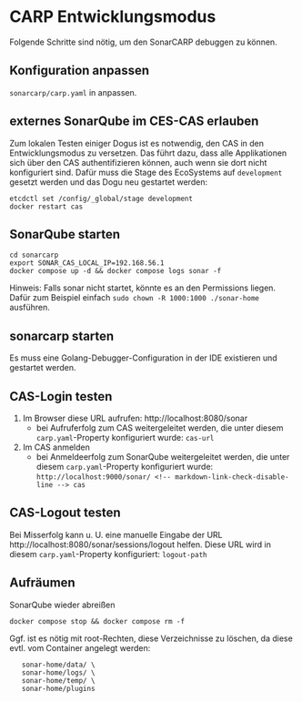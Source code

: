 # CARP Entwicklungsmodus

Folgende Schritte sind nötig, um den SonarCARP debuggen zu können.

## Konfiguration anpassen
`sonarcarp/carp.yaml` in anpassen.

## externes SonarQube im CES-CAS erlauben

Zum lokalen Testen einiger Dogus ist es notwendig, den CAS in den Entwicklungsmodus zu versetzen.
Das führt dazu, dass alle Applikationen sich über den CAS authentifizieren können, auch wenn sie dort nicht
konfiguriert sind.
Dafür muss die Stage des EcoSystems auf `development` gesetzt werden und das Dogu neu gestartet werden:

```
etcdctl set /config/_global/stage development
docker restart cas
```

## SonarQube starten
```
cd sonarcarp
export SONAR_CAS_LOCAL_IP=192.168.56.1
docker compose up -d && docker compose logs sonar -f
```

Hinweis: Falls sonar nicht startet, könnte es an den Permissions liegen. Dafür zum Beispiel einfach `sudo chown -R 1000:1000 ./sonar-home` ausführen.

## sonarcarp starten

Es muss eine Golang-Debugger-Configuration in der IDE existieren und gestartet werden.

## CAS-Login testen

1. Im Browser diese URL aufrufen: http://localhost:8080/sonar <!-- markdown-link-check-disable-line -->
   - bei Aufruferfolg zum CAS weitergeleitet werden, die unter diesem `carp.yaml`-Property konfiguriert wurde: `cas-url`
2. Im CAS anmelden
   - bei Anmeldeerfolg zum SonarQube weitergeleitet werden, die unter diesem `carp.yaml`-Property konfiguriert wurde: `http://localhost:9000/sonar/ <!-- markdown-link-check-disable-line -->
cas`  


## CAS-Logout testen

<!-- markdown-link-check-disable-next-line -->
Bei Misserfolg kann u. U. eine manuelle Eingabe der URL http://localhost:8080/sonar/sessions/logout helfen. Diese URL wird
in diesem `carp.yaml`-Property konfiguriert: `logout-path`

## Aufräumen

SonarQube wieder abreißen
```
docker compose stop && docker compose rm -f
```

Ggf. ist es nötig mit root-Rechten, diese Verzeichnisse zu löschen, da diese evtl. vom Container angelegt werden:

```sudo rm -rf \
   sonar-home/data/ \
   sonar-home/logs/ \
   sonar-home/temp/ \
   sonar-home/plugins
```